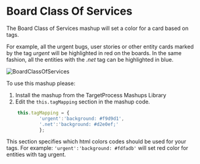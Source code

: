 Board Class Of Services
==================

The Board Class of Services mashup will set a color for a card based on tags. 

For example, all the urgent bugs, user stories or other entity cards marked by the tag *urgent* will be highlighted in red on the boards. In the same fashion, all the entities with the *.net* tag can be highlighted in blue.  

![BoardClassOfServices](https://github.com/TargetProcess/TP3MashupLibrary/blob/master/BoardClassOfServices/BoardClassOfServices.png?raw=true)

To use this mashup please:

1. Install the mashup from the TargetProcess Mashups Library
2. Edit the ```this.tagMapping``` section in the mashup code.

```javascript
    this.tagMapping = {
            'urgent':'background: #f9d9d1',
            '.net':'background: #d2e0ef;'
            };
```

This section specifies which html colors codes should be used for your tags. For example: ```'urgent':'background: #fdfadb'``` will set red color for entities with tag urgent.
